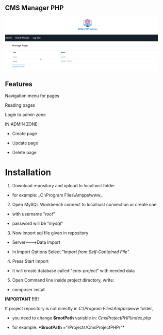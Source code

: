 ## CMS Manager PHP

<img src="https://github.com/EvaldasP/CmsProjectPHP/blob/master/includes/Style/example.png"></img>

## Features

Navigation menu for pages

Reading pages

Login to admin zone

IN ADMIN ZONE:

- Create page

- Update page

- Delete page

# Installation

1. Download repository and upload to localhost folder

- for example: \_C:\Program Files\Ampps\www\_

2. Open MySQL Workbench connect to localhost connection or create one

- with username "_root_"

- password will be "_mysql_"

3. Now import sql file given in repository

- Server--->Data Import

- In Import Options Select "_Import from Self-Contained File"_

4. Press Start Import

- It will create database called "_cms-project_" with needed data

5. Open Command line inside project directory, write:

- composer install

**IMPORTANT !!!!!**

If project repository is not directly in _C:\Program Files\Ampps\www_ folder,

- you need to change **$rootPath** variable in: _CmsProjectPHP\index.php_

- for example: **\*$rootPath** ="/Projects/CmsProjectPHP/"\*
